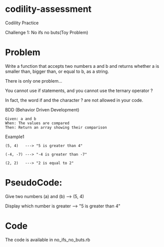 # codility-assessment
Codility Practice

Challenge 1: No ifs no buts(Toy Problem)

# Problem
Write a function that accepts two numbers a and b and returns whether a is smaller than, bigger than, or equal to b, as a string.

There is only one problem...

You cannot use if statements, and you cannot use the ternary operator ? 

In fact, the word if and the character ? are not allowed in your code.

BDD (Behavior Driven Development)

    Given: a and b
    When: The values are compared
    Then: Return an array showing their comparison

Example1

    (5, 4)   ---> "5 is greater than 4"

    (-4, -7) ---> "-4 is greater than -7"

    (2, 2)   ---> "2 is equal to 2"

# PseudoCode:
Give two numbers (a) and (b) --> (5, 4)

Display which number is greater --> "5 is greater than 4"


# Code
The code is available in no_ifs_no_buts.rb
